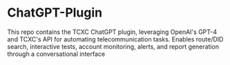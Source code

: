 # ChatGPT-Plugin
This repo contains the TCXC ChatGPT plugin, leveraging OpenAI's GPT-4 and TCXC's API for automating telecommunication tasks. Enables route/DID search, interactive tests, account monitoring, alerts, and report generation through a conversational interface

